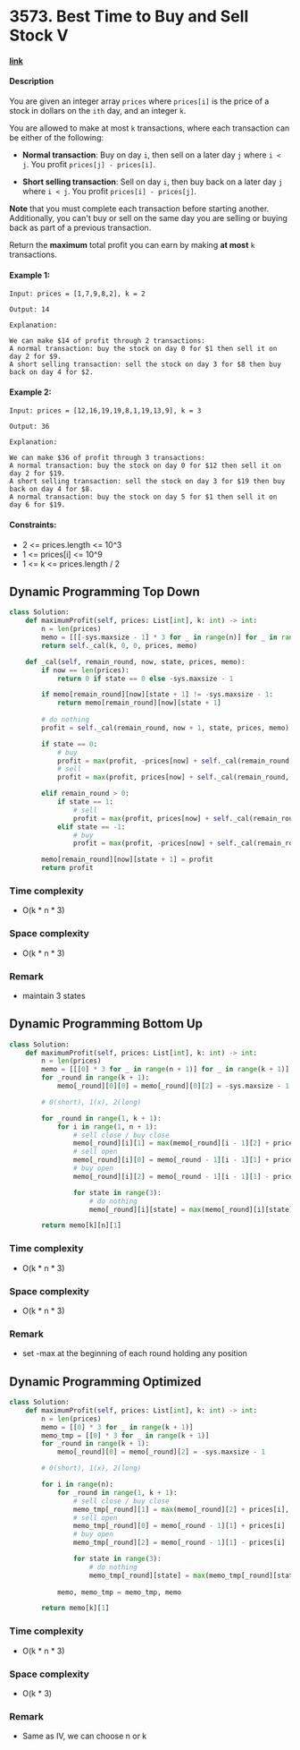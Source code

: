 # 3573. Best Time to Buy and Sell Stock V

#### [link](https://leetcode.com/problems/best-time-to-buy-and-sell-stock-v/)

#### Description
You are given an integer array `prices` where `prices[i]` is the price of a stock in dollars on the `ith` day, and an integer `k`.

You are allowed to make at most `k` transactions, where each transaction can be either of the following:

* **Normal transaction**: Buy on day `i`, then sell on a later day `j` where `i < j`. You profit `prices[j] - prices[i]`.

* **Short selling transaction**: Sell on day `i`, then buy back on a later day `j` where `i < j`. You profit `prices[i] - prices[j]`.

**Note** that you must complete each transaction before starting another. Additionally, you can't buy or sell on the same day you are selling or buying back as part of a previous transaction.

Return the **maximum** total profit you can earn by making **at most** `k` transactions.

#### Example 1:
```
Input: prices = [1,7,9,8,2], k = 2

Output: 14

Explanation:

We can make $14 of profit through 2 transactions:
A normal transaction: buy the stock on day 0 for $1 then sell it on day 2 for $9.
A short selling transaction: sell the stock on day 3 for $8 then buy back on day 4 for $2.
```
#### Example 2:
```
Input: prices = [12,16,19,19,8,1,19,13,9], k = 3

Output: 36

Explanation:

We can make $36 of profit through 3 transactions:
A normal transaction: buy the stock on day 0 for $12 then sell it on day 2 for $19.
A short selling transaction: sell the stock on day 3 for $19 then buy back on day 4 for $8.
A normal transaction: buy the stock on day 5 for $1 then sell it on day 6 for $19.
```

#### Constraints:
* 2 <= prices.length <= 10^3
* 1 <= prices[i] <= 10^9
* 1 <= k <= prices.length / 2

## Dynamic Programming Top Down
```python
class Solution:
    def maximumProfit(self, prices: List[int], k: int) -> int:
        n = len(prices)
        memo = [[[-sys.maxsize - 1] * 3 for _ in range(n)] for _ in range(k + 1)]
        return self._cal(k, 0, 0, prices, memo)

    def _cal(self, remain_round, now, state, prices, memo):
        if now == len(prices):
            return 0 if state == 0 else -sys.maxsize - 1

        if memo[remain_round][now][state + 1] != -sys.maxsize - 1:
            return memo[remain_round][now][state + 1]
            
        # do nothing
        profit = self._cal(remain_round, now + 1, state, prices, memo)

        if state == 0:
            # buy
            profit = max(profit, -prices[now] + self._cal(remain_round, now + 1, 1, prices, memo))
            # sell
            profit = max(profit, prices[now] + self._cal(remain_round, now + 1, -1, prices, memo))

        elif remain_round > 0:
            if state == 1:
                # sell
                profit = max(profit, prices[now] + self._cal(remain_round - 1, now + 1, 0, prices, memo))
            elif state == -1:
                # buy
                profit = max(profit, -prices[now] + self._cal(remain_round - 1, now + 1, 0, prices, memo))

        memo[remain_round][now][state + 1] = profit
        return profit
```
### Time complexity
* O(k * n * 3)
### Space complexity
* O(k * n * 3)
### Remark
* maintain 3 states

## Dynamic Programming Bottom Up
```python
class Solution:
    def maximumProfit(self, prices: List[int], k: int) -> int:
        n = len(prices)
        memo = [[[0] * 3 for _ in range(n + 1)] for _ in range(k + 1)]
        for _round in range(k + 1):
            memo[_round][0][0] = memo[_round][0][2] = -sys.maxsize - 1

        # 0(short), 1(x), 2(long)

        for _round in range(1, k + 1):
            for i in range(1, n + 1):
                # sell close / buy close
                memo[_round][i][1] = max(memo[_round][i - 1][2] + prices[i - 1], memo[_round][i - 1][0] - prices[i - 1])
                # sell open
                memo[_round][i][0] = memo[_round - 1][i - 1][1] + prices[i - 1]
                # buy open
                memo[_round][i][2] = memo[_round - 1][i - 1][1] - prices[i - 1]

                for state in range(3): 
                    # do nothing
                    memo[_round][i][state] = max(memo[_round][i][state], memo[_round][i - 1][state])

        return memo[k][n][1]
```
### Time complexity
* O(k * n * 3)
### Space complexity
* O(k * n * 3)
### Remark
* set -max at the beginning of each round holding any position

## Dynamic Programming Optimized
```python
class Solution:
    def maximumProfit(self, prices: List[int], k: int) -> int:
        n = len(prices)
        memo = [[0] * 3 for _ in range(k + 1)]
        memo_tmp = [[0] * 3 for _ in range(k + 1)]
        for _round in range(k + 1):
            memo[_round][0] = memo[_round][2] = -sys.maxsize - 1

        # 0(short), 1(x), 2(long)

        for i in range(n):
            for _round in range(1, k + 1):
                # sell close / buy close
                memo_tmp[_round][1] = max(memo[_round][2] + prices[i], memo[_round][0] - prices[i])
                # sell open
                memo_tmp[_round][0] = memo[_round - 1][1] + prices[i]
                # buy open
                memo_tmp[_round][2] = memo[_round - 1][1] - prices[i]

                for state in range(3): 
                    # do nothing
                    memo_tmp[_round][state] = max(memo_tmp[_round][state], memo[_round][state])
                
            memo, memo_tmp = memo_tmp, memo

        return memo[k][1]
```
### Time complexity
* O(k * n * 3)
### Space complexity
* O(k * 3)
### Remark
* Same as IV, we can choose n or k
